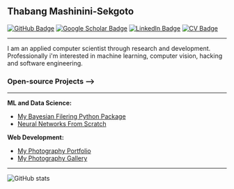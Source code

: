 ## Thabang Mashinini-Sekgoto

[![GitHub Badge](https://img.shields.io/github/followers/leparalamapara?style=social)](https://github.com/leparalamapara?tab=followers)
[![Google Scholar Badge](https://img.shields.io/badge/Google-Scholar-lightgrey)](https://scholar.google.com/citations?hl=en&authuser=1&user=aLjffFkAAAAJ)
[![LinkedIn Badge](https://img.shields.io/badge/My-LinkedIn-blue)](https://www.linkedin.com/in/thabang-mashinini-0081b5b6)
[![CV Badge](https://img.shields.io/badge/My-CV-critical)](https://raw.githubusercontent.com/leparalamapara/myPortfolio/master/src/Assets/Thabang_Mashinini_Resume.pdf)

__________________________________________
I am an applied computer scientist through research and development. Professionally i'm interested in machine learning, computer vision, hacking and software engineering.
### Open-source Projects -->
_______________________________________________
 **ML and Data Science:** 
   - [My Bayesian Filering Python Package](https://github.com/LeparaLaMapara/tfilterpy) 
   - [Neural Networks From Scratch](https://github.com/LeparaLaMapara/ml_from_scratch) 

 **Web Development:** 
   - [My Photography Portfolio](https://realthabanglukhetho.github.io/photography/index.html) 
   - [My Photography Gallery](https://thabanglukhetho.github.io/Photography/) 


---

![GitHub stats](https://github-readme-stats.vercel.app/api?username=leparalamapara&hide=contribs,prs)
